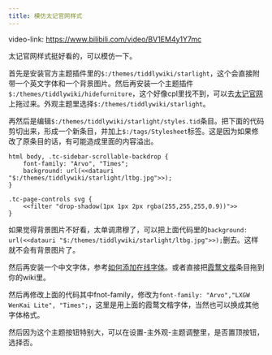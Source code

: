 ```yaml
---
title: 模仿太记官网样式
---
```


video-link: <https://www.bilibili.com/video/BV1EM4y1Y7mc>

太记官网样式挺好看的，可以模仿一下。

首先是安装官方主题插件里的`$:/themes/tiddlywiki/starlight`，这个会直接附带一个英文字体和一个背景图片。然后再安装一个主题插件`$:/themes/tiddlywiki/hidefurniture`，这个好像cpl里找不到，可以去[太记官网](https://tiddly-gittly.github.io/TidGi-Official-Website/#:Index)上拖过来。外观主题里选择`$:/themes/tiddlywiki/starlight`。

再然后是编辑`$:/themes/tiddlywiki/starlight/styles.tid`条目。把下面的代码剪切出来，形成一个新条目，并加上`$:/tags/Stylesheet`标签。这是因为如果修改了原条目的话，有可能造成里面的内容溢出。

```
html body, .tc-sidebar-scrollable-backdrop {
	font-family: "Arvo", "Times";
	background: url(<<datauri "$:/themes/tiddlywiki/starlight/ltbg.jpg">>);
}

.tc-page-controls svg {
	<<filter "drop-shadow(1px 1px 2px rgba(255,255,255,0.9))">>
}
```

如果觉得背景图片不好看，太单调肃穆了，可以把上面代码里的`background: url(<<datauri "$:/themes/tiddlywiki/starlight/ltbg.jpg">>);`删去。这样就不会有背景图片了。

然后再安装一个中文字体，参考[如何添加在线字体](#%E5%A6%82%E4%BD%95%E6%B7%BB%E5%8A%A0%E5%9C%A8%E7%BA%BF%E5%AD%97%E4%BD%93)。或者直接把[霞鹜文楷](#%E9%9C%9E%E9%B9%9C%E6%96%87%E6%A5%B7)条目拖到你的wiki里。

然后再修改上面的代码其中fnot-family，修改为`font-family: "Arvo","LXGW WenKai Lite", "Times";`，这里是用上面的霞鹜文楷字体，当然也可以换成其他字体格式。

然后因为这个主题按钮特别大，可以在设置-主外观-主题调整里，是否置顶按钮，选择否。